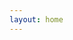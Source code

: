 ```yaml
---
layout: home
---
```

<script setup>
import {
  VPTeamPage,
  VPTeamPageTitle,
  VPTeamMembers,
  VPTeamPageSection
} from 'vitepress/theme'

// import { getImages } from '../components/API/api.js'

// getImages().then(images => {
//   if (images) {
//     console.log(images.data.data)
//   }
// })

//客服💁‍♀️
const customerService  = [
    {
    avatar: 'https://bu.dusays.com/2024/12/14/675d9e55b510c.jpg',
    name: '浪浪',
    title: '客服主管',
    desc: '需要加强锻炼',
    org: '客服'

  },
  {
    avatar: 'https://bu.dusays.com/2024/12/14/675d9e55b95e0.jpg',
    name: '洋洋',
    title: '吗喽圣体',
    desc: '吗喽与勤奋并存，实力与效率的化身。',
    org: '客服',
    // sponsor:'index.html',
    // actionText:"联系方式"
    // links: [
    //   {icon: 'github', link: 'https://github.com/luoliguang'},
    // ]
  },
  {
    avatar: 'https://bu.dusays.com/2024/12/14/675d9e55d2a7a.jpg',
    name: '双月',
    title: '客服',
    desc: '高效率的服务，高质量的态度',
    org: '客服'
    // links: [
    //   {icon: 'github', link: 'https://github.com/luoliguang'},
    // ]
  },
]

//设计师
const art  = [
  {
    avatar: 'https://bu.dusays.com/2024/12/14/675da098b1e39.png',
    name: '桃子姐',
    title: '办公室主任',
    desc: '美貌与智慧并存,英雄与侠义的化身.',
    org: '美工'
  },
    {
    avatar: 'https://bu.dusays.com/2024/12/14/675da087ea7d9.png',
    name: '卷毛哥',
    title: '🐂🍺美工',
    desc: '🎧质量很好,有很好的屏蔽能力.。',
    org: '美工'
  },
    {
    avatar: 'https://bu.dusays.com/2024/12/14/675da096511a1.png',
    name: '飞龙在天',
    title: '大师兄',
    desc: '好好学习，天天向上',
    org: '美工'
  }
]

</script>


<VPTeamPage>
  <VPTeamPageTitle>
    <template #title>客服💁‍♀️</template>
    <template #lead>✊❤✊👆为客户服务。</template>
  </VPTeamPageTitle>
  <VPTeamMembers size="medium" :members="customerService" />

  <VPTeamPageTitle>
    <template #title>设计师</template>
    <template #lead>有求必应，使命必达。</template>
  </VPTeamPageTitle>
  <VPTeamMembers size="medium" :members="art" />
  

</VPTeamPage>